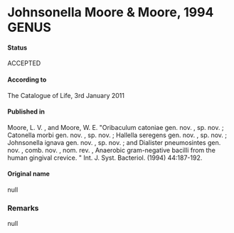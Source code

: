 Johnsonella Moore & Moore, 1994 GENUS
=======

#### Status
ACCEPTED

#### According to
The Catalogue of Life, 3rd January 2011

#### Published in
Moore, L. V. , and Moore, W. E. "Oribaculum catoniae gen. nov. , sp. nov. ; Catonella morbi gen. nov. , sp. nov. ; Hallella seregens gen. nov. , sp. nov. ; Johnsonella ignava gen. nov. , sp. nov. ; and Dialister pneumosintes gen. nov. , comb. nov. , nom. rev. , Anaerobic gram-negative bacilli from the human gingival crevice. " Int. J. Syst. Bacteriol. (1994) 44:187-192.

#### Original name
null

### Remarks
null